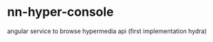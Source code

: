 nn-hyper-console
=================

angular service to browse hypermedia api (first implementation hydra)
